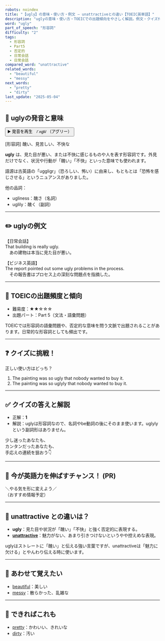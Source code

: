 ```yaml
---
robots: noindex
title: "【ugly】の意味・使い方・例文 ― unattractiveとの違い【TOEIC英単語】"
description: "uglyの意味・使い方・TOEICでの出題傾向をやさしく解説。例文・クイズ付きでunattractiveとの違いもわかりやすく学べます。"
word: "ugly"
part_of_speech: "形容詞"
difficulty: "2"
tags:
  - 形容詞
  - Part5
  - 否定的
  - 日常会話
  - 日常会話
compared_word: "unattractive"
related_words:
  - "beautiful"
  - "messy"
next_words:
  - "pretty"
  - "dirty"
last_update: "2025-05-04"
---
```


## 🔰 uglyの発音と意味

<button class="play-audio" onclick="playTTS('ugly')">
  <span class="play-audio-main">
    ▶️ 発音を再生　/ˈʌɡli/
  </span>
  <span class="play-audio-sub">
    （アグリー）
  </span>
</button>

[形容詞] 醜い、見苦しい、不快な

**ugly** は、見た目が悪い、または不快に感じるものや人を表す形容詞です。外見だけでなく、状況や行動が「醜い」「不快」といった意味でも使われます。

語源は古英語の「uggligr」（恐ろしい、怖い）に由来し、もともとは「恐怖を感じさせる」というニュアンスがありました。

他の品詞：  
- ugliness：醜さ（名詞）
- uglily：醜く（副詞）

---

## ✏️ uglyの例文

【日常会話】  
That building is really ugly.  
　あの建物は本当に見た目が悪い。

【ビジネス英語】  
The report pointed out some ugly problems in the process.  
　その報告書はプロセス上の深刻な問題点を指摘した。

---

## 🎯 TOEICの出題頻度と傾向

- 難易度：★★☆☆☆
- 出題パート：Part 5（文法・語彙問題）

TOEICでは形容詞の語彙問題や、否定的な意味を問う文脈で出題されることがあります。日常的な形容詞としても頻出です。

---

## ❓ クイズに挑戦！

正しい使い方はどっち？

1. The painting was so ugly that nobody wanted to buy it.  
2. The painting was so uglyly that nobody wanted to buy it.

---

## ✅ クイズの答えと解説

- 正解：**1**
- 解説：uglyは形容詞なので、名詞やbe動詞の後にそのまま使います。uglylyという副詞形はありません。

少し迷ったあなたも、  
カンタンだったあなたも、  
手応えの連続を狙おう👇️

---

## 🚀 今が英語力を伸ばすチャンス！ (PR)

<div class="info-center">
＼やる気を形に変えよう／<br>  
（おすすめ情報予定）
</div>

---

## 🤔  unattractive との違いは？

- **ugly**：見た目や状況が「醜い」「不快」と強く否定的に表現する。
- **[unattractive](/word/unattractive)**：魅力がない、あまり引きつけないというやや控えめな表現。

uglyはストレートに「醜い」と伝える強い言葉ですが、unattractiveは「魅力に欠ける」とやんわり伝える時に使います。

---

## 🧩 あわせて覚えたい

- [beautiful](/word/beautiful)：美しい
- [messy](/word/messy)：散らかった、乱雑な

---

## 📖 できればこれも

- [pretty](/word/pretty)：かわいい、きれいな
- [dirty](/word/dirty)：汚い

<!-- cvid: aid35_bid12 -->
